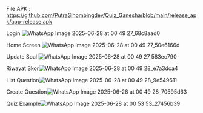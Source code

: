 File APK : https://github.com/PutraSihombingdev/Quiz_Ganesha/blob/main/release_apk/app-release.apk

Login ![WhatsApp Image 2025-06-28 at 00 49 27_68c8aad0](https://github.com/user-attachments/assets/c62ae659-b249-490b-86a8-f309cb7b55fd)

Home Screen ![WhatsApp Image 2025-06-28 at 00 49 27_50e6166d](https://github.com/user-attachments/assets/ad57059b-c349-4c3a-a92b-f630da37ff3b)

Update Soal ![WhatsApp Image 2025-06-28 at 00 49 27_583ec790](https://github.com/user-attachments/assets/494cb4ce-2f4f-491c-b4a3-8b664d86b201)

Riwayat Skor![WhatsApp Image 2025-06-28 at 00 49 28_e7a3dca4](https://github.com/user-attachments/assets/86a4003f-4f8c-4790-b3b6-1459c124f02b)

List Question![WhatsApp Image 2025-06-28 at 00 49 28_9e549611](https://github.com/user-attachments/assets/50985ba6-f3bb-4d58-a876-e7f80fa0d592)

Create Question![WhatsApp Image 2025-06-28 at 00 49 28_70595d63](https://github.com/user-attachments/assets/f28c2fe1-b597-474d-8451-27532a6cfe52)

Quiz Example![WhatsApp Image 2025-06-28 at 00 53 53_27456b39](https://github.com/user-attachments/assets/e5eb02d6-255c-4645-b771-a79262514e00)

